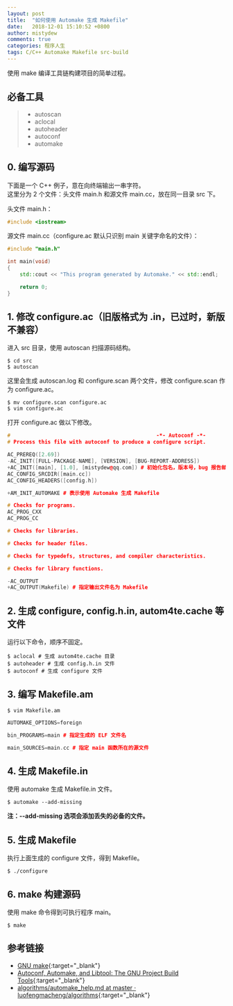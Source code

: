```yaml
---
layout: post
title:  "如何使用 Automake 生成 Makefile"
date:   2018-12-01 15:10:52 +0800
author: mistydew
comments: true
categories: 程序人生
tags: C/C++ Automake Makefile src-build
---
```

使用 make 编译工具链构建项目的简单过程。

## 必备工具

> * autoscan
> * aclocal
> * autoheader
> * autoconf
> * automake

## 0. 编写源码

下面是一个 C++ 例子，意在向终端输出一串字符。<br>
这里分为 2 个文件：头文件 main.h 和源文件 main.cc，放在同一目录 src 下。

头文件 main.h：

```cpp
#include <iostream>
```

源文件 main.cc（configure.ac 默认只识别 main 关键字命名的文件）：

```cpp
#include "main.h"

int main(void)
{
	std::cout << "This program generated by Automake." << std::endl;

	return 0;
}
```

## 1. 修改 configure.ac（旧版格式为 .in，已过时，新版不兼容）

进入 src 目录，使用 autoscan 扫描源码结构。

```shell
$ cd src
$ autoscan
```

这里会生成 autoscan.log 和 configure.scan 两个文件，修改 configure.scan 作为 configure.ac。

```shell
$ mv configure.scan configure.ac
$ vim configure.ac
```

打开 configure.ac 做以下修改。

```cpp
#                                               -*- Autoconf -*-
# Process this file with autoconf to produce a configure script.

AC_PREREQ([2.69])
-AC_INIT([FULL-PACKAGE-NAME], [VERSION], [BUG-REPORT-ADDRESS])
+AC_INIT([main], [1.0], [mistydew@qq.com]) # 初始化包名，版本号，bug 报告邮箱
AC_CONFIG_SRCDIR([main.cc])
AC_CONFIG_HEADERS([config.h])

+AM_INIT_AUTOMAKE # 表示使用 Automake 生成 Makefile

# Checks for programs.
AC_PROG_CXX
AC_PROG_CC

# Checks for libraries.

# Checks for header files.

# Checks for typedefs, structures, and compiler characteristics.

# Checks for library functions.

-AC_OUTPUT
+AC_OUTPUT(Makefile) # 指定输出文件名为 Makefile
```

## 2. 生成 configure, config.h.in, autom4te.cache 等文件

运行以下命令，顺序不固定。

```shell
$ aclocal # 生成 autom4te.cache 目录
$ autoheader # 生成 config.h.in 文件
$ autoconf # 生成 configure 文件
```

## 3. 编写 Makefile.am

```shell
$ vim Makefile.am
```

```cpp
AUTOMAKE_OPTIONS=foreign

bin_PROGRAMS=main # 指定生成的 ELF 文件名

main_SOURCES=main.cc # 指定 main 函数所在的源文件
```

## 4. 生成 Makefile.in

使用 automake 生成 Makefile.in 文件。

```shell
$ automake --add-missing
```

**注：--add-missing 选项会添加丢失的必备的文件。**

## 5. 生成 Makefile

执行上面生成的 configure 文件，得到 Makefile。

```shell
$ ./configure
```

## 6. make 构建源码

使用 make 命令得到可执行程序 main。

```shell
$ make
```

## 参考链接

* [GNU make](https://www.gnu.org/software/make/manual/make.html){:target="_blank"}
* [Autoconf, Automake, and Libtool: The GNU Project Build Tools](https://sourceware.org/autobook/autobook/autobook.html){:target="_blank"}
* [algorithms/automake_help.md at master · luofengmacheng/algorithms](https://github.com/luofengmacheng/algorithms/blob/master/myalgo/automake_help.md){:target="_blank"}
